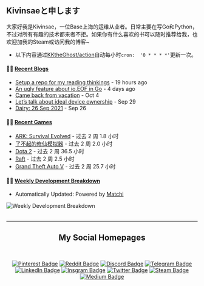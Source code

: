## Kivinsaeと申します

大家好我是Kivinsae，一位Base上海的运维从业者。日常主要在写Go和Python，不过对所有有趣的技术都来者不拒。如果你有什么喜欢的书可以随时推荐给我，也欢迎加我的Steam或访问我的博客~
- 以下内容通过[KKtheGhost/action](https://github.com/KKtheGhost/KKtheGhost/actions)自动每小时`cron:  '0 * * * *'`更新一次。

<table width="800px">
<tr valign="top" width="100%">

#### 🏋️‍♀️ <a href="https://kivinsae.com" target="_blank">**Recent Blogs**</a>

<!-- blog starts -->
* <a href='https://kivinsae.com/setup-a-repo-for-my-reading-thinkings-2ac10f5a50b0' target='_blank'>Setup a repo for my reading thinkings</a> - 19 hours ago
* <a href='https://kivinsae.com/an-ugly-feature-about-io-eof-in-go-3f7852fb8c73' target='_blank'>An ugly feature about io.EOF in Go</a> - 4 days ago
* <a href='https://kivinsae.com/came-back-from-vacation-94a129e2fd68' target='_blank'>Came back from vacation</a> - Oct 4
* <a href='https://kivinsae.com/lets-talk-about-ideal-device-ownership-4e1cb0deb5d0' target='_blank'>Let’s talk about ideal device ownership</a> - Sep 29
* <a href='https://kivinsae.com/dairy-26-sep-2021-30789c43af61' target='_blank'>Dairy: 26 Sep 2021</a> - Sep 26
<!-- blog ends -->

</tr>
<tr valign="top" width="100%">

#### 🤾‍♂️ <a href="https://steamcommunity.com/id/kivinsae/games/" target="_blank">**Recent Games**</a>

<!-- douban starts -->
* <a href='https://store.steampowered.com/app/346110' target='_blank'>ARK: Survival Evolved</a> - 过去 2 周 1.8 小时
* <a href='http://movie.douban.com/subject/30174085/' target='_blank'>了不起的修仙模拟器</a> - 过去 2 周 2.0 小时
* <a href='https://book.douban.com/subject/35292726/' target='_blank'>Dota 2</a> - 过去 2 周 36.5 小时
* <a href='http://movie.douban.com/subject/34660591/' target='_blank'>Raft</a> - 过去 2 周 2.5 小时
* <a href='http://movie.douban.com/subject/27148168/' target='_blank'>Grand Theft Auto V</a> - 过去 2 周 25.7 小时

</tr>
<tr valign="top" width="100%">

#### 🏊‍♂️ <a href="https://github-readme-stats.vercel.app/api/wakatime?username=Kivinsae&layuout=compact&theme=synthwave&v=2" target="_blank">**Weekly Development Breakdown**</a>

<!-- code_time starts -->

- Automatically Updated: Powered by [Matchi](https://github.com/matchai)

![Weekly Development Breakdown](https://github-readme-stats.vercel.app/api/wakatime?username=Kivinsae&layuout=compact&theme=synthwave&v=2)

<!-- code_time ends -->

</tr>
</table>

---
<div align="center">

## My Social Homepages
</div>
<div align="center">
<br>

[![Pinterest Badge](https://img.shields.io/badge/@kivinsae-red?style=for-the-badge&logo=pinterest&logoColor=white)](https://www.pinterest.com/kivinsae)
[![Reddit Badge](https://img.shields.io/badge/@kivinsae-orange?style=for-the-badge&logo=reddit&logoColor=white)](https://www.reddit.com/user/kivinsae)
[![Discord Badge](https://img.shields.io/badge/@kivinsae-yellow?style=for-the-badge&logo=discord&logoColor=black)](https://discordapp.com/users/kivinsae/)
[![Telegram Badge](https://img.shields.io/badge/@kivinsae-blue?style=for-the-badge&logo=telegram&logoColor=white)](https://t.me/kivinsae)
[![LinkedIn Badge](https://img.shields.io/badge/@kivinsae-navy?style=for-the-badge&logo=linkedin&logoColor=white)](https://www.linkedin.com/in/kivinsae/)
[![Insgram Badge](https://img.shields.io/badge/@kivinsae-purple?style=for-the-badge&logo=instagram&logoColor=pink)](https://www.instagram.com/kivinsae/)
[![Twitter Badge](https://img.shields.io/badge/@kivinsae-white?style=for-the-badge&logo=twitter&logoColor=blue)](https://twitter.com/kivinsaefang)
[![Steam Badge](https://img.shields.io/badge/@kivinsae-gray?style=for-the-badge&logo=steam&logoColor=white)](https://steamcommunity.com/id/kivinsae/)
[![Medium Badge](https://img.shields.io/badge/@kivinsae-black?style=for-the-badge&logo=medium&logoColor=white)](https://kivinsae.com)

</br>
</div>